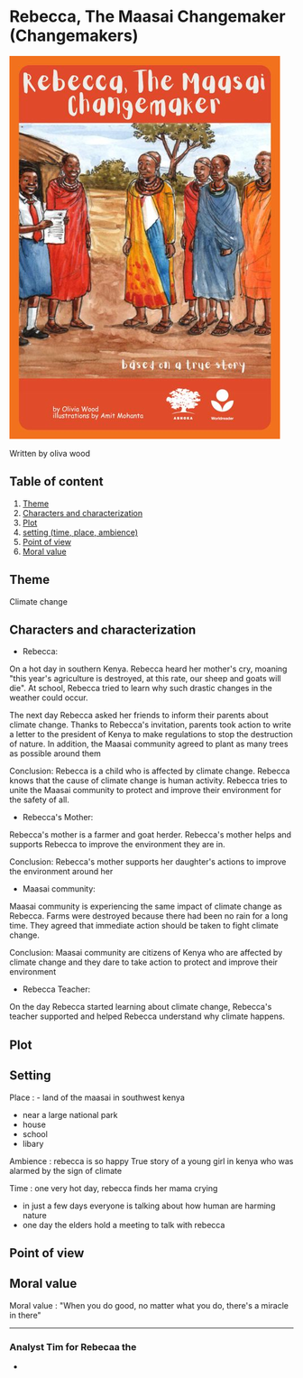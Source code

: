 # Rebecca, The Maasai Changemaker (Changemakers)
![Rebecca, the Maasai](asset/cover.jpg)

Written by oliva wood

## Table of content
1. [Theme](#theme)
2. [Characters and characterization](#characters-and-characterization)
3. [Plot](#plot)
4. [setting (time, place, ambience)](#setting)
5. [Point of view](#point-of-view)
6. [Moral value](#moral-value)

## Theme
Climate change 

## Characters and characterization

- Rebecca:

On a hot day in southern Kenya.
Rebecca heard her mother's cry, moaning "this year's agriculture is destroyed, at this rate, our sheep and goats will die". At school, Rebecca tried to learn why such drastic changes in the weather could occur.

The next day Rebecca asked her friends to inform their parents about climate change. Thanks to Rebecca's invitation, parents took action to write a letter to the president of Kenya to make regulations to stop the destruction of nature. In addition, the Maasai community agreed to plant as many trees as possible around them

Conclusion: Rebecca is a child who is affected by climate change. Rebecca knows that the cause of climate change is human activity. Rebecca tries to unite the Maasai community to protect and improve their environment for the safety of all.

- Rebecca's Mother:

Rebecca's mother is a farmer and goat herder.
Rebecca's mother helps and supports Rebecca to improve
the environment they are in.

Conclusion: Rebecca's mother supports her daughter's actions to improve the environment around her

- Maasai community:

Maasai community is experiencing the same impact of climate change as Rebecca.
Farms were destroyed because there had been no rain for a long time. They agreed that immediate action should be taken to fight climate change.

Conclusion: Maasai community are citizens of Kenya who are affected by climate change and they dare to take action to protect and improve their environment

- Rebecca Teacher:

On the day Rebecca started learning about climate change, Rebecca's teacher supported and helped Rebecca understand why climate happens.

## Plot

## Setting
Place : - land of the maasai in southwest kenya
- near a large national park
- house
- school
- libary

Ambience : rebecca is so happy
True story of a young girl in kenya who was alarmed by the sign of climate

Time : one very hot day, rebecca finds her mama crying
- in just a few days everyone is talking about how human are harming nature
- one day the elders hold a meeting to talk with rebecca

## Point of view


## Moral value

Moral value : "When you do good, no matter what you do, there's a miracle in there"

***


### Analyst Tim for Rebecaa the 

- 
